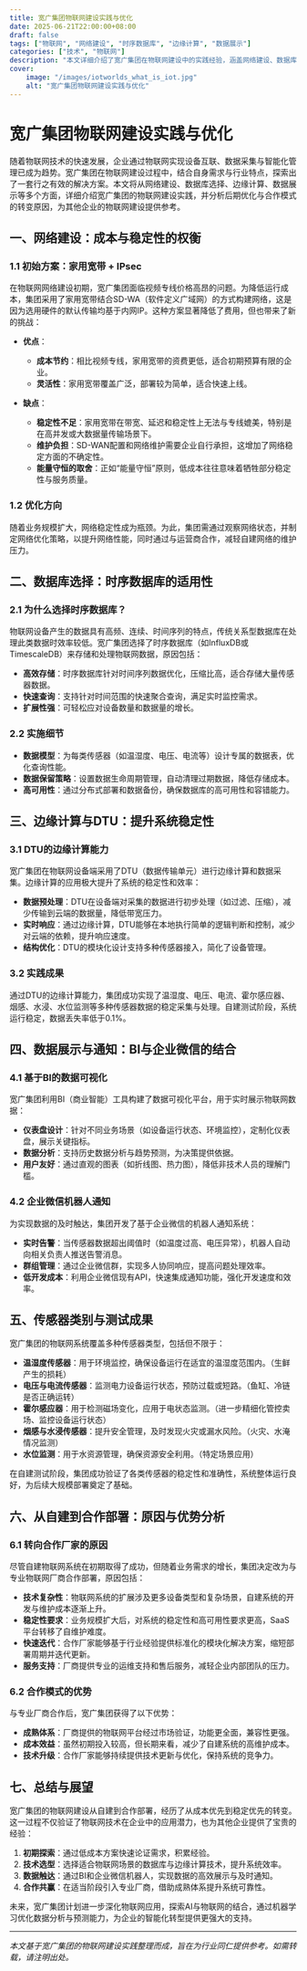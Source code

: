 ```yaml
---
title: 宽广集团物联网建设实践与优化
date: 2025-06-21T22:00:00+08:00
draft: false
tags: ["物联网", "网络建设", "时序数据库", "边缘计算", "数据展示"]
categories: ["技术", "物联网"]
description: "本文详细介绍了宽广集团在物联网建设中的实践经验，涵盖网络建设、数据库选择、边缘计算、数据展示等方面，并分析了后期优化与合作模式的选择。"
cover:
    image: "/images/iotworlds_what_is_iot.jpg" 
    alt: "宽广集团物联网建设实践与优化"
---
```


# 宽广集团物联网建设实践与优化

随着物联网技术的快速发展，企业通过物联网实现设备互联、数据采集与智能化管理已成为趋势。宽广集团在物联网建设过程中，结合自身需求与行业特点，探索出了一套行之有效的解决方案。本文将从网络建设、数据库选择、边缘计算、数据展示等多个方面，详细介绍宽广集团的物联网建设实践，并分析后期优化与合作模式的转变原因，为其他企业的物联网建设提供参考。

## 一、网络建设：成本与稳定性的权衡

### 1.1 初始方案：家用宽带 + IPsec
在物联网网络建设初期，宽广集团面临视频专线价格高昂的问题。为降低运行成本，集团采用了家用宽带结合SD-WA（软件定义广域网）的方式构建网络，这是因为选用硬件的默认传输均基于内网IP。这种方案显著降低了费用，但也带来了新的挑战：

- **优点**：
  - **成本节约**：相比视频专线，家用宽带的资费更低，适合初期预算有限的企业。
  - **灵活性**：家用宽带覆盖广泛，部署较为简单，适合快速上线。

- **缺点**：
  - **稳定性不足**：家用宽带在带宽、延迟和稳定性上无法与专线媲美，特别是在高并发或大数据量传输场景下。
  - **维护负担**：SD-WAN配置和网络维护需要企业自行承担，这增加了网络稳定方面的不确定性。
  - **能量守恒的取舍**：正如“能量守恒”原则，低成本往往意味着牺牲部分稳定性与服务质量。

### 1.2 优化方向
随着业务规模扩大，网络稳定性成为瓶颈。为此，集团需通过观察网络状态，并制定网络优化策略，以提升网络性能，同时通过与运营商合作，减轻自建网络的维护压力。

## 二、数据库选择：时序数据库的适用性

### 2.1 为什么选择时序数据库？
物联网设备产生的数据具有高频、连续、时间序列的特点，传统关系型数据库在处理此类数据时效率较低。宽广集团选择了时序数据库（如InfluxDB或TimescaleDB）来存储和处理物联网数据，原因包括：

- **高效存储**：时序数据库针对时间序列数据优化，压缩比高，适合存储大量传感器数据。
- **快速查询**：支持针对时间范围的快速聚合查询，满足实时监控需求。
- **扩展性强**：可轻松应对设备数量和数据量的增长。

### 2.2 实施细节
- **数据模型**：为每类传感器（如温湿度、电压、电流等）设计专属的数据表，优化查询性能。
- **数据保留策略**：设置数据生命周期管理，自动清理过期数据，降低存储成本。
- **高可用性**：通过分布式部署和数据备份，确保数据库的高可用性和容错能力。

## 三、边缘计算与DTU：提升系统稳定性

### 3.1 DTU的边缘计算能力
宽广集团在物联网设备端采用了DTU（数据传输单元）进行边缘计算和数据采集。边缘计算的应用极大提升了系统的稳定性和效率：

- **数据预处理**：DTU在设备端对采集的数据进行初步处理（如过滤、压缩），减少传输到云端的数据量，降低带宽压力。
- **实时响应**：通过边缘计算，DTU能够在本地执行简单的逻辑判断和控制，减少对云端的依赖，提升响应速度。
- **结构优化**：DTU的模块化设计支持多种传感器接入，简化了设备管理。

### 3.2 实践成果
通过DTU的边缘计算能力，集团成功实现了温湿度、电压、电流、霍尔感应器、烟感、水浸、水位监测等多种传感器数据的稳定采集与处理。自建测试阶段，系统运行稳定，数据丢失率低于0.1%。

## 四、数据展示与通知：BI与企业微信的结合

### 4.1 基于BI的数据可视化
宽广集团利用BI（商业智能）工具构建了数据可视化平台，用于实时展示物联网数据：

- **仪表盘设计**：针对不同业务场景（如设备运行状态、环境监控），定制化仪表盘，展示关键指标。
- **数据分析**：支持历史数据分析与趋势预测，为决策提供依据。
- **用户友好**：通过直观的图表（如折线图、热力图），降低非技术人员的理解门槛。

### 4.2 企业微信机器人通知
为实现数据的及时触达，集团开发了基于企业微信的机器人通知系统：

- **实时告警**：当传感器数据超出阈值时（如温度过高、电压异常），机器人自动向相关负责人推送告警消息。
- **群组管理**：通过企业微信群，实现多人协同响应，提高问题处理效率。
- **低开发成本**：利用企业微信现有API，快速集成通知功能，强化开发速度和效率。

## 五、传感器类别与测试成果

宽广集团的物联网系统覆盖多种传感器类型，包括但不限于：

- **温湿度传感器**：用于环境监控，确保设备运行在适宜的温湿度范围内。（生鲜产生的损耗）
- **电压与电流传感器**：监测电力设备运行状态，预防过载或短路。（鱼缸、冷链是否正确运转）
- **霍尔感应器**：用于检测磁场变化，应用于电状态监测。（进一步精细化管控卖场、监控设备运行状态）
- **烟感与水浸传感器**：提升安全管理，及时发现火灾或漏水风险。（火灾、水淹情况监测）
- **水位监测**：用于水资源管理，确保资源安全利用。（特定场景应用）

在自建测试阶段，集团成功验证了各类传感器的稳定性和准确性，系统整体运行良好，为后续大规模部署奠定了基础。

## 六、从自建到合作部署：原因与优势分析

### 6.1 转向合作厂家的原因
尽管自建物联网系统在初期取得了成功，但随着业务需求的增长，集团决定改为与专业物联网厂商合作部署，原因包括：

- **技术复杂性**：物联网系统的扩展涉及更多设备类型和复杂场景，自建系统的开发与维护成本逐渐上升。
- **稳定性要求**：业务规模扩大后，对系统的稳定性和高可用性要求更高，SaaS平台转移了自维护难度。
- **快速迭代**：合作厂家能够基于行业经验提供标准化的模块化解决方案，缩短部署周期并迭代更新。
- **服务支持**：厂商提供专业的运维支持和售后服务，减轻企业内部团队的压力。

### 6.2 合作模式的优势
与专业厂商合作后，宽广集团获得了以下优势：

- **成熟体系**：厂商提供的物联网平台经过市场验证，功能更全面，兼容性更强。
- **成本效益**：虽然初期投入较高，但长期来看，减少了自建系统的高维护成本。
- **技术升级**：合作厂家能够持续提供技术更新与优化，保持系统的竞争力。

## 七、总结与展望

宽广集团的物联网建设从自建到合作部署，经历了从成本优先到稳定优先的转变。这一过程不仅验证了物联网技术在企业中的应用潜力，也为其他企业提供了宝贵的经验：

1. **初期探索**：通过低成本方案快速论证需求，积累经验。
2. **技术选型**：选择适合物联网场景的数据库与边缘计算技术，提升系统效率。
3. **数据触达**：通过BI和企业微信机器人，实现数据的高效展示与及时通知。
4. **合作共赢**：在适当阶段引入专业厂商，借助成熟体系提升系统可靠性。

未来，宽广集团计划进一步深化物联网应用，探索AI与物联网的结合，通过机器学习优化数据分析与预测能力，为企业的智能化转型提供更强大的支持。

---
*本文基于宽广集团的物联网建设实践整理而成，旨在为行业同仁提供参考。如需转载，请注明出处。*